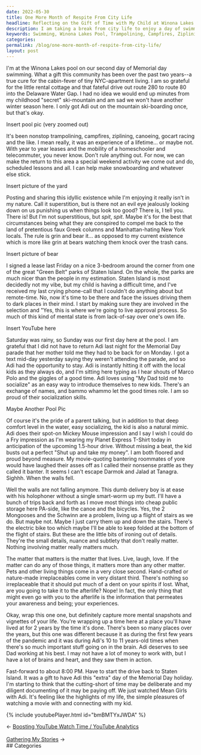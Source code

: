 ```yaml
---
date: 2022-05-30
title: One More Month of Respite From City Life
headline: Reflecting on the Gift of Time with My Child at Winona Lakes Pool
description: I am taking a break from city life to enjoy a day of swimming and activities with my child at Winona Lakes pool. We have experienced trampolining, campfires, ziplining, canoeing, and gocart racing, and now I am reflecting on the gift of an extra day with my child and the importance of living, laughing, and loving. I am soon to move my belongings into public storage and drive back to Staten Island, so join me on this journey.
keywords: Swimming, Winona Lakes Pool, Trampolining, Campfires, Ziplining, Canoeing, Gocart Racing, Reflection, City Life, Respite, Living, Laughing, Loving, Public Storage, Staten Island, Green Belt Parks, Experiences, Movie, Adi
categories: 
permalink: /blog/one-more-month-of-respite-from-city-life/
layout: post
---
```



I'm at the Winona Lakes pool on our second day of Memorial day swimming. What a
gift this community has been over the past two years--a true cure for the
cabin-fever of tiny NYC-apartment living. I am so grateful for the little
rental cottage and that fateful drive out route 280 to route 80 into the
Delaware Water Gap. I had no idea we would end up minutes from my childhood
"secret" ski-mountain and am sad we won't have another winter season here. I
only got Adi out on the mountain ski-boarding once, but that's okay.

Insert pool pic (very zoomed out)

It's been nonstop trampolining, campfires, ziplining, canoeing, gocart racing
and the like. I mean really, it was an experience of a lifetime... or maybe
not. With year to year leases and the mobility of a homeschooler and
telecommuter, you never know. Don't rule anything out. For now, we can make the
return to this area a special weekend activity we come out and do, scheduled
lessons and all. I can help make snowboarding and whatever else stick.

Insert picture of the yard

Posting and sharing this idyllic existence while I'm enjoying it really isn't
in my nature. Call it superstition, but is there not an evil eye jealously
looking down on us punishing us when things look too good? There is, I tell
you. There is! But I'm not superstitious, but *spit*, *spit*. Maybe it's for
the best that circumstances being what they are conspired to compel me back to
the land of pretentious faux Greek columns and Manhattan-hating New York
locals. The rule is grin and bear it... as opposed to my current existence
which is more like grin at bears watching them knock over the trash cans.

Insert picture of bear

I signed a lease last Friday on a nice 3-bedroom around the corner from one of
the great "Green Belt" parks of Staten Island. On the whole, the parks are much
nicer than the people in my estimation. Staten Island is most decidedly not my
vibe, but my child is having a difficult time, and I've received my last crying
phone-call that I couldn't do anything about but remote-time. No, now it's time
to be there and face the issues driving them to dark places in their mind. I
start by making sure they are involved in the selection and "Yes, this is where
we're going to live approval process. So much of this kind of mental state is
from lack-of-say over one's own life.

Insert YouTube here

Saturday was rainy, so Sunday was our first day here at the pool. I am grateful
that I did not have to return Adi last night for the Memorial Day parade that
her mother told me they had to be back for on Monday. I got a text mid-day
yesterday saying they weren't attending the parade, and so Adi had the
opportunity to stay. Adi is instantly hitting it off with the local kids as
they always do, and I'm sitting here typing as I hear shouts of Marco Polo and
the giggles of a good time. Adi loves using "My Dad told me to socialize" as an
easy way to introduce themselves to new kids. There's an exchange of names, and
bammo whammo let the good times role. I am so proud of their socialization
skills.

Maybe Another Pool Pic

Of course it's the pride of a parent talking, but in addition to that deep
comfort level in the water, easy socializing, the kid is also a natural mimic.
Adi does their spot-on Mickey Mouse impression and I say I wish I could do a
Fry impression as I'm wearing my Planet Express T-Shirt today in anticipation
of the upcoming 1.5-hour drive. Without missing a beat, the kid busts out a
perfect "Shut up and take my money". I am both floored and proud beyond
measure. My movie-quoting bantering roommates of yore would have laughed their
asses off as I called their nonsense prattle as they called it banter. It seems
I can't escape Darmok and Jalad at Tanagra. Sighhh. When the walls fell.

Well the walls are not falling anymore. This dumb delivery boy is at ease with
his holophoner without a single smart-worm up my butt. I'll have a bunch of
trips back and forth as I move most things into cheap public storage here
PA-side, like the canoe and the bicycles. Yes, the 2 Mongooses and the Schwinn
are a problem, living up a flight of stairs as we do. But maybe not. Maybe I
just carry them up and down the stairs. There's the electric bike too which
maybe I'll be able to keep folded at the bottom of the flight of stairs. But
these are the little bits of ironing out of details. They're the small details,
nuance and subtlety that don't really matter. Nothing involving matter really
matters much.

The matter that matters is the matter that lives. Live, laugh, love. If the
matter can do any of those things, it matters more than any other matter. Pets
and other living things come in a very close second. Hand-crafted or
nature-made irreplaceables come in very distant third. There's nothing so
irreplaceable that it should put much of a dent on your spirits if lost. What,
are you going to take it to the afterlife? Nope! In fact, the only thing that
might even go with you to the afterlife is the information that permeates your
awareness and being; your experiences.

Okay, wrap this one one, but definitely capture more mental snapshots and
vignettes of your life. You're wrapping up a time here at a place you'll have
lived at for 2 years by the time it's done. There's been so many places over
the years, but this one was different because it as during the first few years
of the pandemic and it was during Adi's 10 to 11 years-old times when there's
so much important stuff going on in the brain. Adi deserves to see Dad working
at his best. I may not have a lot of money to work with, but I have a lot of
brains and heart, and they saw them in action.

Fast-forward to about 8:00 PM. Have to start the drive back to Staten Island.
It was a gift to have Adi this "extra" day of the Memorial Day holiday. I'm
starting to think that the cutting-short of time may be deliberate and my
diligent documenting of it may be paying off. We just watched Mean Girls with
Adi. It's feeling like the highlights of my life, the simple pleasures of
watching a movie with and connecting with my kid.

{% include youtubePlayer.html id="bmBMTYxJWDA" %}


<div class="post-nav"><div class="post-nav-prev"><span class="arrow">&larr;&nbsp;</span><a href="/blog/boosting-youtube-watch-time-youtube-analytics/">Boosting YouTube Watch Time / YouTube Analytics</a></div> &nbsp; <div class="post-nav-next"><a href="/blog/gathering-my-stories/">Gathering My Stories</a><span class="arrow">&nbsp;&rarr;</span></div></div>
## Categories

<ul></ul>
